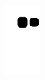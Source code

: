  
 

 
 
 
 
![Snake animation](https://github.com/rafaballerini/rafaballerini/blob/output/github-contribution-grid-snake.svg)
